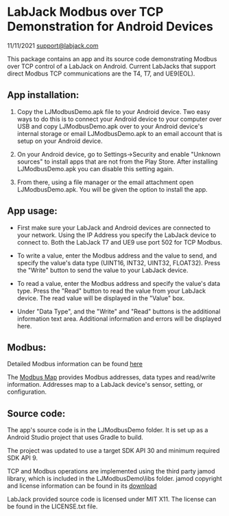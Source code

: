 # LabJack Modbus over TCP Demonstration for Android Devices
11/11/2021
[support@labjack.com](mailto:support@labjack.com)


This package contains an app and its source code demonstrating Modbus over TCP control of a LabJack on Android. Current LabJacks that support direct Modbus TCP communications are the T4, T7, and UE9(EOL).


## App installation:

1. Copy the LJModbusDemo.apk file to your Android device. Two easy ways to do this is to connect your Android device to your computer over USB and copy LJModbusDemo.apk over to your Android device's internal storage or email LJModbusDemo.apk to an email account that is setup on your Android device.

2. On your Android device, go to Settings->Security and enable "Unknown sources" to install apps that are not from the Play Store. After installing LJModbusDemo.apk you can disable this setting again.

3. From there, using a file manager or the email attachment open LJModbusDemo.apk. You will be given the option to install the app.


## App usage:

- First make sure your LabJack and Android devices are connected to your network. Using the IP Address you specify the LabJack device to connect to. Both the LabJack T7 and UE9 use port 502 for TCP Modbus.

- To write a value, enter the Modbus address and the value to send, and specify the value's data type (UINT16, INT32, UINT32, FLOAT32). Press the "Write" button to send the value to your LabJack device.

- To read a value, enter the Modbus address and specify the value's data type. Press the "Read" button to read the value from your LabJack device. The read value will be displayed in the "Value" box.

- Under "Data Type", and the "Write" and "Read" buttons is the additional information text area. Additional information and errors will be displayed here.


## Modbus:

Detailed Modbus information can be found [here](https://labjack.com/support/software/api/modbus)

The [Modbus Map](https://labjack.com/support/software/api/modbus/modbus-map) provides Modbus addresses, data types and read/write information. Addresses map to a LabJack device's sensor, setting, or configuration.


## Source code:

The app's source code is in the LJModbusDemo folder. It is set up as a Android Studio project that uses Gradle to build.

The project was updated to use a target SDK API 30 and minimum required SDK API 9.

TCP and Modbus operations are implemented using the third party jamod library, which is included in the LJModbusDemo\libs folder. jamod copyright and license information can be found in its [download](http://jamod.sourceforge.net)

LabJack provided source code is licensed under MIT X11. The license can be found in the LICENSE.txt file.
